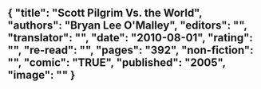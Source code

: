 {
 "title": "Scott Pilgrim Vs. the World",
 "authors": "Bryan Lee O'Malley",
 "editors": "",
 "translator": "",
 "date": "2010-08-01",
 "rating": "",
 "re-read": "",
 "pages": "392",
 "non-fiction": "",
 "comic": "TRUE",
 "published": "2005",
 "image": ""
}
---

